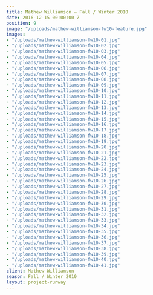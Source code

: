 ```yaml
---
title: Mathew Williamson — Fall / Winter 2010
date: 2016-12-15 00:00:00 Z
position: 9
image: "/uploads/mathew-williamson-fw10-feature.jpg"
images:
- "/uploads/mathew-williamson-fw10-01.jpg"
- "/uploads/mathew-williamson-fw10-02.jpg"
- "/uploads/mathew-williamson-fw10-03.jpg"
- "/uploads/mathew-williamson-fw10-04.jpg"
- "/uploads/mathew-williamson-fw10-05.jpg"
- "/uploads/mathew-williamson-fw10-06.jpg"
- "/uploads/mathew-williamson-fw10-07.jpg"
- "/uploads/mathew-williamson-fw10-08.jpg"
- "/uploads/mathew-williamson-fw10-09.jpg"
- "/uploads/mathew-williamson-fw10-10.jpg"
- "/uploads/mathew-williamson-fw10-11.jpg"
- "/uploads/mathew-williamson-fw10-12.jpg"
- "/uploads/mathew-williamson-fw10-13.jpg"
- "/uploads/mathew-williamson-fw10-14.jpg"
- "/uploads/mathew-williamson-fw10-15.jpg"
- "/uploads/mathew-williamson-fw10-16.jpg"
- "/uploads/mathew-williamson-fw10-17.jpg"
- "/uploads/mathew-williamson-fw10-18.jpg"
- "/uploads/mathew-williamson-fw10-19.jpg"
- "/uploads/mathew-williamson-fw10-20.jpg"
- "/uploads/mathew-williamson-fw10-21.jpg"
- "/uploads/mathew-williamson-fw10-22.jpg"
- "/uploads/mathew-williamson-fw10-23.jpg"
- "/uploads/mathew-williamson-fw10-24.jpg"
- "/uploads/mathew-williamson-fw10-25.jpg"
- "/uploads/mathew-williamson-fw10-26.jpg"
- "/uploads/mathew-williamson-fw10-27.jpg"
- "/uploads/mathew-williamson-fw10-28.jpg"
- "/uploads/mathew-williamson-fw10-29.jpg"
- "/uploads/mathew-williamson-fw10-30.jpg"
- "/uploads/mathew-williamson-fw10-31.jpg"
- "/uploads/mathew-williamson-fw10-32.jpg"
- "/uploads/mathew-williamson-fw10-33.jpg"
- "/uploads/mathew-williamson-fw10-34.jpg"
- "/uploads/mathew-williamson-fw10-35.jpg"
- "/uploads/mathew-williamson-fw10-36.jpg"
- "/uploads/mathew-williamson-fw10-37.jpg"
- "/uploads/mathew-williamson-fw10-38.jpg"
- "/uploads/mathew-williamson-fw10-39.jpg"
- "/uploads/mathew-williamson-fw10-40.jpg"
- "/uploads/mathew-williamson-fw10-41.jpg"
client: Mathew Williamson
season: Fall / Winter 2010
layout: project-runway
---
```


